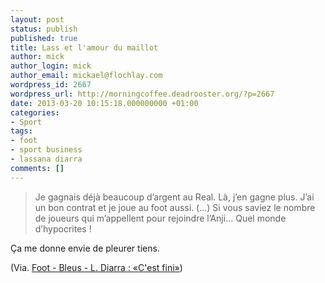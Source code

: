 ```yaml
---
layout: post
status: publish
published: true
title: Lass et l'amour du maillot
author: mick
author_login: mick
author_email: mickael@flochlay.com
wordpress_id: 2667
wordpress_url: http://morningcoffee.deadrooster.org/?p=2667
date: 2013-03-20 10:15:18.000000000 +01:00
categories:
- Sport
tags:
- foot
- sport business
- lassana diarra
comments: []
---
```

<blockquote>
<p>Je gagnais déjà beaucoup d’argent au Real. Là, j’en gagne plus. J’ai un bon contrat et je joue au foot aussi. (...) Si vous saviez le nombre de joueurs qui m’appellent pour rejoindre l’Anji... Quel monde d’hypocrites !</p>
</blockquote>
<p>Ça me donne envie de pleurer tiens.</p>
<p>(Via. <a href="http://www.lequipe.fr/Football/Actualites/Diarra-c-est-fini/357938#xtor=RSS-1">Foot - Bleus - L. Diarra : «C'est fini»</a>)</p>
